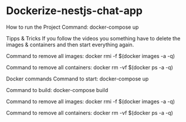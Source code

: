 # Dockerize-nestjs-chat-app

How to run the Project
Command:
docker-compose up

Tipps & Tricks
If you follow the videos you something have to delete the images & containers and then start everything again.

Command to remove all images:
docker rmi -f $(docker images -a -q)

Command to remove all containers:
docker rm -vf $(docker ps -a -q)

Docker commands
Command to start:
docker-compose up

Command to build: docker-compose build

Command to remove all images:
docker rmi -f $(docker images -a -q)

Command to remove all containers:
docker rm -vf $(docker ps -a -q)
